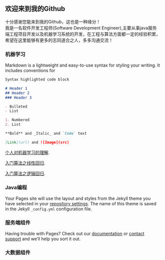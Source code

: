 ## 欢迎来到我的Github

十分感谢您能来到我的Github，这也是一种缘分！<br>
我是一名软件开发工程师(Software Development Engineer),主要从事java服务端工程项目开发以及机器学习系统的开发，在工程与算法方面都一定的经验积累，希望在这里能够有更多的志同道合之人，多多沟通交流！

### 机器学习

Markdown is a lightweight and easy-to-use syntax for styling your writing. It includes conventions for

```markdown
Syntax highlighted code block

# Header 1
## Header 2
### Header 3

- Bulleted
- List

1. Numbered
2. List

**Bold** and _Italic_ and `Code` text

[Link](url) and ![Image](src)
```

[个人对机器学习的理解](https://guides.github.com/features/mastering-markdown/).

[入门算法之线性回归](https://guides.github.com/features/mastering-markdown/).

[入门算法之逻辑回归](https://guides.github.com/features/mastering-markdown/).

### Java编程

Your Pages site will use the layout and styles from the Jekyll theme you have selected in your [repository settings](https://github.com/luckyPT/luckyPT/settings). The name of this theme is saved in the Jekyll `_config.yml` configuration file.

### 服务端组件

Having trouble with Pages? Check out our [documentation](https://help.github.com/categories/github-pages-basics/) or [contact support](https://github.com/contact) and we’ll help you sort it out.


### 大数据组件
